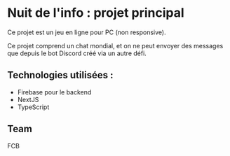 # Nuit de l'info : projet principal

Ce projet est un jeu en ligne pour PC (non responsive).

Ce projet comprend un chat mondial, et on ne peut envoyer des messages que depuis le bot Discord créé via un autre défi.

## Technologies utilisées :

- Firebase pour le backend
- NextJS
- TypeScript

## Team

FCB
